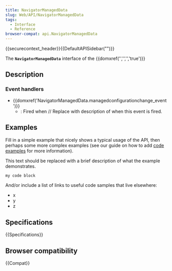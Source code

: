 ```yaml
---
title: NavigatorManagedData
slug: Web/API/NavigatorManagedData
tags:
  - Interface
  - Reference
browser-compat: api.NavigatorManagedData
---
```

{{securecontext_header}}{{DefaultAPISidebar("")}}

The **`NavigatorManagedData`** interface of the {{domxref('','','','true')}} 

## Description

 



### Event handlers

- {{domxref('NavigatorManagedData.managedconfigurationchange_event')}}
  - : Fired when // Replace with description of when this event is fired.



## Examples

Fill in a simple example that nicely shows a typical usage of the API, then perhaps some more complex examples (see our guide on how to add [code examples](/en-US/docs/MDN/Contribute/Structures/Code_examples) for more information).

This text should be replaced with a brief description of what the example demonstrates.

```js
my code block
```

And/or include a list of links to useful code samples that live elsewhere:

*   x
*   y
*   z

## Specifications

{{Specifications}}

## Browser compatibility

{{Compat}}

